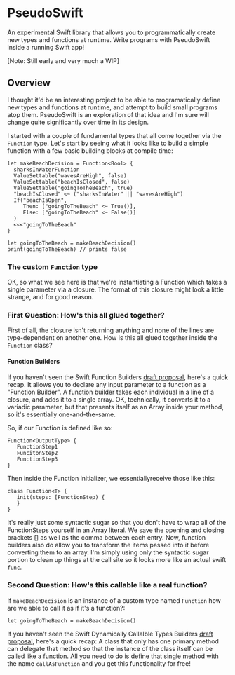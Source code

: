 # PseudoSwift
An experimental Swift library that allows you to programmatically create new types and functions at runtime. Write programs with PseudoSwift inside a running Swift app! 

[Note: Still early and very much a WIP] 

## Overview

I thought it'd be an interesting project to be able to programatically define new types and functions at runtime, and attempt to build small programs atop them. PseudoSwift is an exploration of that idea and I'm sure will change quite significantly over time in its design.

I started with a couple of fundamental types that all come together via the `Function` type. Let's start by seeing what it looks like to build a simple function with a few basic building blocks at compile time:

```
let makeBeachDecision = Function<Bool> {
  sharksInWaterFunction
  ValueSettable("wavesAreHigh", false)
  ValueSettable("beachIsClosed", false)
  ValueSettable("goingToTheBeach", true)
  "beachIsClosed" <~ ("sharksInWater" || "wavesAreHigh")
  If("beachIsOpen",
     Then: ["goingToTheBeach" <~ True()],
     Else: ["goingToTheBeach" <~ False()]
  )
  <<<"goingToTheBeach"
}

let goingToTheBeach = makeBeachDecision()
print(goingToTheBeach) // prints false
```

### The custom `Function` type
 
OK, so what we see here is that we're instantiating a Function which takes a single parameter via a closure. The format of this closure might look a little strange, and for good reason. 

### First Question: How's this all glued together?

First of all, the closure isn't returning anything and none of the lines are type-dependent on another one. How is this all glued together inside the `Function` class?

#### Function Builders

If you haven't seen the Swift Function Builders [draft proposal](https://github.com/apple/swift-evolution/blob/9992cf3c11c2d5e0ea20bee98657d93902d5b174/proposals/XXXX-function-builders.md), here's a quick recap. It allows you to declare any input parameter to a function as a "Function Builder". A function builder takes each individual in a line of a closure, and adds it to a single array. OK, technically, it converts it to a variadic parameter, but that presents itself as an Array inside your method, so it's essentially one-and-the-same. 

So, if our Function is defined like so:

```
Function<OutputType> { 
   FunctionStep1
   FuncitonStep2
   FunctionStep3
}
```

Then inside the Function initializer, we essentiallyreceive those like this:

```
class Function<T> { 
   init(steps: [FunctionStep) {
   }
}
```

It's really just some syntactic sugar so that you don't have to wrap all of the FunctionSteps yourself in an Array literal. We save the opening and closing brackets [] as well as the comma between each entry. Now, function builders also do allow you to transform the items passed into it before converting them to an array. I'm simply using only the syntactic sugar portion to clean up things at the call site so it looks more like an actual swift `func`. 

### Second Question: How's this callable like a real function?

If `makeBeachDecision` is an instance of a custom type named `Function` how are we able to call it as if it's a function?:

`let goingToTheBeach = makeBeachDecision()`

If you haven't seen the Swift Dynamically Callalble Types Builders [draft proposal](https://github.com/apple/swift-evolution/blob/master/proposals/0216-dynamic-callable.md), here's a quick recap: A class that only has one primary method can delegate that method so that the instance of the class itself can be called like a function. All you need to do is define that single method with the name `callAsFunction` and you get this functionality for free!

